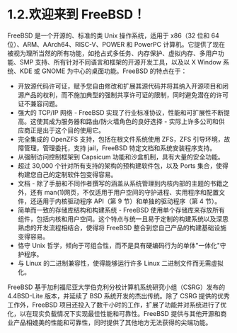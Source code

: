 # 1.2.欢迎来到 FreeBSD！


FreeBSD 是一个开源的、标准的类 Unix 操作系统，适用于 x86（32 位和 64 位）、ARM、AArch64、RISC-V、POWER 和 PowerPC 计算机。它提供了现在被视为理所当然的所有功能，如抢占式多任务、内存保护、虚拟内存、多用户功能、SMP 支持、所有针对不同语言和框架的开源开发工具，以及以 X Window 系统、KDE 或 GNOME 为中心的桌面功能。FreeBSD 的特点在于：

* 开放源代码许可证，赋予您自由修改和扩展其源代码并将其纳入开源项目和闭源产品的权利，而不施加典型的强制共享许可证的限制，同时避免潜在的许可证不兼容问题。
* 强大的 TCP/IP 网络 - FreeBSD 实现了行业标准协议，性能和可扩展性不断提高。这使其成为服务器和路由/防火墙角色的良好选择 - 实际上许多公司和供应商正是出于这个目的使用它。
* 完全集成的 OpenZFS 支持，包括在根文件系统使用 ZFS，ZFS 引导环境，故障管理，管理委托，支持 jail，FreeBSD 特定文档和系统安装程序支持。
* 从强制访问控制框架到 Capsicum 功能和沙盒机制，具有大量的安全功能。
* 超过 30,000 个针对所有支持的架构的预构建软件包，以及 Ports 集合，使得构建您自己的定制软件包变得容易。
* 文档 - 除了手册和不同作者撰写的涵盖从系统管理到内核内部的主题的书籍之外，还有 man(1)网页，不仅适用于用户空间的守护进程、实用程序和配置文件，还适用于内核驱动程序 API（第 9 节）和单独的驱动程序（第 4 节）。
* 简单而一致的存储库结构和构建系统 - FreeBSD 使用单个存储库来存放所有组件，包括内核和用户空间。这个特点与统一且易于定制的构建系统以及深思熟虑的开发流程相结合，使得将 FreeBSD 整合到您自己产品的构建基础设施变得容易。
* 恪守 Unix 哲学，倾向于可组合性，而不是具有硬编码行为的单体"一体化"守护程序。
* 与 Linux 的二进制兼容性，使得能够运行许多 Linux 二进制文件而无需虚拟化。

FreeBSD 基于加利福尼亚大学伯克利分校计算机系统研究小组（CSRG）发布的 4.4BSD-Lite 版本，并延续了 BSD 系统开发的杰出传统。除了 CSRG 提供的优秀工作外，FreeBSD 项目还投入了数千小时的工作，扩展了功能并对系统进行了优化，以在现实负载情况下实现最佳性能和可靠性。FreeBSD 提供与其他开源和商业产品相媲美的性能和可靠性，同时提供了其他地方无法获得的尖端功能。
